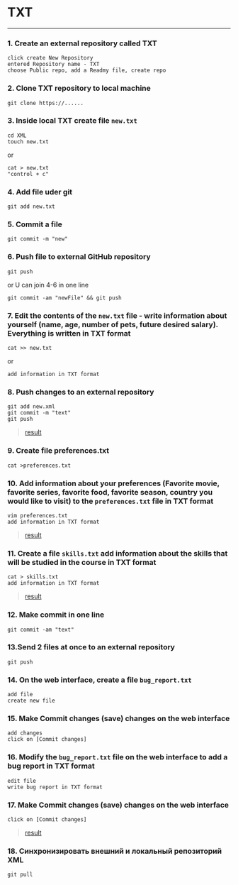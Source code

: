 # TXT
___
### 1. Create an external repository called TXT
    click create New Repository
    entered Repository name - TXT
    choose Public repo, add a Readmy file, create repo
### 2. Clone TXT repository to local machine
    git clone https://......
### 3. Inside local TXT create file `new.txt`
    cd XML
    touch new.txt
or    

    cat > new.txt
    "control + c"
### 4. Add file uder git
    git add new.txt
### 5. Commit a file
    git commit -m "new"
### 6. Push file to external GitHub repository 
    git push
or U can join 4-6 in one line

    git commit -am "newFile" && git push

### 7. Edit the contents of the `new.txt` file - write information about yourself (name, age, number of pets, future desired salary). Everything is written in TXT format
    cat >> new.txt
or

    add information in TXT format
### 8. Push changes to an external repository
    git add new.xml
    git commit -m "text"
    git push
>[result](https://github.com/chelovechek159/TXT/blob/main/new.txt)
### 9. Create file preferences.txt
    cat >preferences.txt
### 10. Add information about your preferences (Favorite movie, favorite series, favorite food, favorite season, country you would like to visit) to the `preferences.txt` file in TXT format
    vim preferences.txt
    add information in TXT format

>[result](https://github.com/chelovechek159/TXT/blob/main/preferences.txt)

### 11. Create a file `skills.txt` add information about the skills that will be studied in the course in TXT format
    cat > skills.txt
    add information in TXT format
>[result](https://github.com/chelovechek159/TXT/blob/main/skills.txt)

### 12. Make commit in one line
    git commit -am "text"
### 13.Send 2 files at once to an external repository
    git push

### 14. On the web interface, create a file `bug_report.txt`
    add file
    create new file
### 15. Make Commit changes (save) changes on the web interface
    add changes
    click on [Commit changes]
### 16. Modify the `bug_report.txt` file on the web interface to add a bug report in TXT format
    edit file
    write bug report in TXT format
### 17. Make Commit changes (save) changes on the web interface
    click on [Commit changes]
>[result](https://github.com/chelovechek159/TXT/blob/main/bug_report.txt)
### 18. Синхронизировать внешний и локальный репозиторий XML
    git pull
